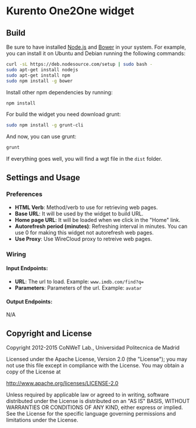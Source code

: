 Kurento One2One widget
======================


Build
-----

Be sure to have installed [Node.js](http://node.js) and [Bower](http://bower.io)
in your system. For example, you can install it on Ubuntu and Debian running the
following commands:

```bash
curl -sL https://deb.nodesource.com/setup | sudo bash -
sudo apt-get install nodejs
sudo apt-get install npm
sudo npm install -g bower
```

Install other npm dependencies by running:

```bash
npm install
```

For build the widget you need download grunt:

```bash
sudo npm install -g grunt-cli
```

And now, you can use grunt:

```bash
grunt
```

If everything goes well, you will find a wgt file in the `dist` folder.

Settings and Usage
------------------

### Preferences

- **HTML Verb**: Method/verb to use for retrieving web pages.
- **Base URL**: It will be used by the widget to build URL.
- **Home page URL**: It will be loaded when we click in the "Home" link.
- **Autorefresh period (minutes)**: Refreshing interval in minutes. You can use 0 for making this widget not autorefresh web pages.
- **Use Proxy**: Use WireCloud proxy to retreive web pages.

### Wiring

#### Input Endpoints:

- **URL**: The url to load. Example: `www.imdb.com/find?q=`
- **Parameters**: Parameters of the url. Example: `avatar`

#### Output Endpoints:

N/A

Copyright and License
---------------------

Copyright 2012-2015 CoNWeT Lab., Universidad Politecnica de Madrid

Licensed under the Apache License, Version 2.0 (the "License");
you may not use this file except in compliance with the License.
You may obtain a copy of the License at

  http://www.apache.org/licenses/LICENSE-2.0

Unless required by applicable law or agreed to in writing, software
distributed under the License is distributed on an "AS IS" BASIS,
WITHOUT WARRANTIES OR CONDITIONS OF ANY KIND, either express or implied.
See the License for the specific language governing permissions and
limitations under the License.
